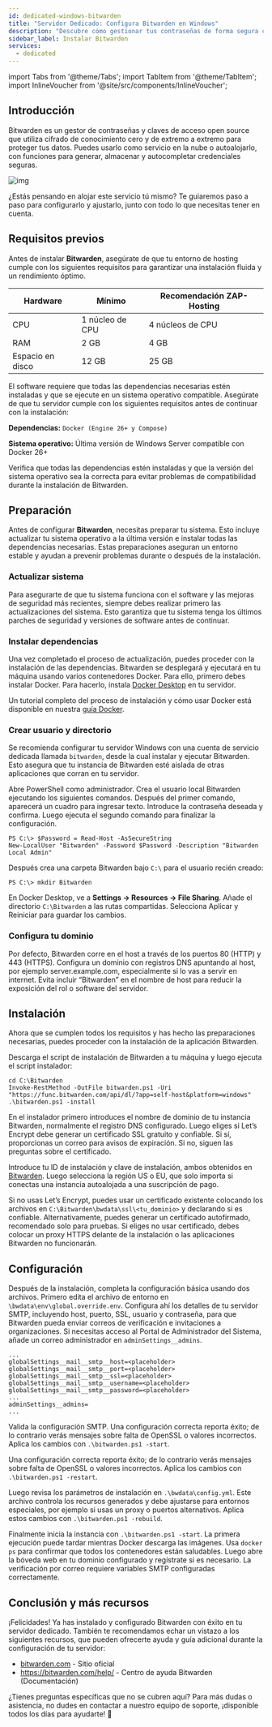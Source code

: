 ```yaml
---
id: dedicated-windows-bitwarden
title: "Servidor Dedicado: Configura Bitwarden en Windows"
description: "Descubre cómo gestionar tus contraseñas de forma segura con Bitwarden usando cifrado de extremo a extremo y opciones de autoalojamiento → Aprende más ahora"
sidebar_label: Instalar Bitwarden
services:
  - dedicated
---
```


import Tabs from '@theme/Tabs';
import TabItem from '@theme/TabItem';
import InlineVoucher from '@site/src/components/InlineVoucher';

## Introducción

Bitwarden es un gestor de contraseñas y claves de acceso open source que utiliza cifrado de conocimiento cero y de extremo a extremo para proteger tus datos. Puedes usarlo como servicio en la nube o autoalojarlo, con funciones para generar, almacenar y autocompletar credenciales seguras.

![img](https://screensaver01.zap-hosting.com/index.php/s/RwKmstAct5kNQwB/preview)

¿Estás pensando en alojar este servicio tú mismo? Te guiaremos paso a paso para configurarlo y ajustarlo, junto con todo lo que necesitas tener en cuenta.

<InlineVoucher />



## Requisitos previos

Antes de instalar **Bitwarden**, asegúrate de que tu entorno de hosting cumple con los siguientes requisitos para garantizar una instalación fluida y un rendimiento óptimo.

| Hardware   | Mínimo     | Recomendación ZAP-Hosting |
| ---------- | ----------- | -------------------------- |
| CPU        | 1 núcleo de CPU | 4 núcleos de CPU          |
| RAM        | 2 GB        | 4 GB                       |
| Espacio en disco | 12 GB       | 25 GB                      |

El software requiere que todas las dependencias necesarias estén instaladas y que se ejecute en un sistema operativo compatible. Asegúrate de que tu servidor cumple con los siguientes requisitos antes de continuar con la instalación:

**Dependencias:** `Docker (Engine 26+ y Compose)`

**Sistema operativo:** Última versión de Windows Server compatible con Docker 26+

Verifica que todas las dependencias estén instaladas y que la versión del sistema operativo sea la correcta para evitar problemas de compatibilidad durante la instalación de Bitwarden.



## Preparación

Antes de configurar **Bitwarden**, necesitas preparar tu sistema. Esto incluye actualizar tu sistema operativo a la última versión e instalar todas las dependencias necesarias. Estas preparaciones aseguran un entorno estable y ayudan a prevenir problemas durante o después de la instalación.


### Actualizar sistema
Para asegurarte de que tu sistema funciona con el software y las mejoras de seguridad más recientes, siempre debes realizar primero las actualizaciones del sistema. Esto garantiza que tu sistema tenga los últimos parches de seguridad y versiones de software antes de continuar.

### Instalar dependencias
Una vez completado el proceso de actualización, puedes proceder con la instalación de las dependencias. Bitwarden se desplegará y ejecutará en tu máquina usando varios contenedores Docker. Para ello, primero debes instalar Docker. Para hacerlo, instala [Docker Desktop](https://docs.docker.com/desktop/setup/install/windows-install/) en tu servidor.

Un tutorial completo del proceso de instalación y cómo usar Docker está disponible en nuestra [guía Docker](dedicated-linux-docker.md).



### Crear usuario y directorio

Se recomienda configurar tu servidor Windows con una cuenta de servicio dedicada llamada `bitwarden`, desde la cual instalar y ejecutar Bitwarden. Esto asegura que tu instancia de Bitwarden esté aislada de otras aplicaciones que corran en tu servidor.

Abre PowerShell como administrador. Crea el usuario local Bitwarden ejecutando los siguientes comandos. Después del primer comando, aparecerá un cuadro para ingresar texto. Introduce la contraseña deseada y confirma. Luego ejecuta el segundo comando para finalizar la configuración.

```
PS C:\> $Password = Read-Host -AsSecureString
New-LocalUser "Bitwarden" -Password $Password -Description "Bitwarden Local Admin"
```

Después crea una carpeta Bitwarden bajo `C:\` para el usuario recién creado:

```
PS C:\> mkdir Bitwarden
```

En Docker Desktop, ve a **Settings → Resources → File Sharing**. Añade el directorio `C:\Bitwarden` a las rutas compartidas. Selecciona Aplicar y Reiniciar para guardar los cambios.



### Configura tu dominio

Por defecto, Bitwarden corre en el host a través de los puertos 80 (HTTP) y 443 (HTTPS). Configura un dominio con registros DNS apuntando al host, por ejemplo server.example.com, especialmente si lo vas a servir en internet. Evita incluir “Bitwarden” en el nombre de host para reducir la exposición del rol o software del servidor.




## Instalación
Ahora que se cumplen todos los requisitos y has hecho las preparaciones necesarias, puedes proceder con la instalación de la aplicación Bitwarden.

Descarga el script de instalación de Bitwarden a tu máquina y luego ejecuta el script instalador:

```
cd C:\Bitwarden
Invoke-RestMethod -OutFile bitwarden.ps1 -Uri "https://func.bitwarden.com/api/dl/?app=self-host&platform=windows"
.\bitwarden.ps1 -install
```

En el instalador primero introduces el nombre de dominio de tu instancia Bitwarden, normalmente el registro DNS configurado. Luego eliges si Let’s Encrypt debe generar un certificado SSL gratuito y confiable. Si sí, proporcionas un correo para avisos de expiración. Si no, siguen las preguntas sobre el certificado.

Introduce tu ID de instalación y clave de instalación, ambos obtenidos en [Bitwarden](https://bitwarden.com/host). Luego selecciona la región US o EU, que solo importa si conectas una instancia autoalojada a una suscripción de pago.

Si no usas Let’s Encrypt, puedes usar un certificado existente colocando los archivos en `C:\Bitwarden\bwdata\ssl\<tu_dominio>` y declarando si es confiable. Alternativamente, puedes generar un certificado autofirmado, recomendado solo para pruebas. Si eliges no usar certificado, debes colocar un proxy HTTPS delante de la instalación o las aplicaciones Bitwarden no funcionarán.



## Configuración

Después de la instalación, completa la configuración básica usando dos archivos. Primero edita el archivo de entorno en `\bwdata\env\global.override.env`. Configura ahí los detalles de tu servidor SMTP, incluyendo host, puerto, SSL, usuario y contraseña, para que Bitwarden pueda enviar correos de verificación e invitaciones a organizaciones. Si necesitas acceso al Portal de Administrador del Sistema, añade un correo administrador en `adminSettings__admins`.

```
...
globalSettings__mail__smtp__host=<placeholder>
globalSettings__mail__smtp__port=<placeholder>
globalSettings__mail__smtp__ssl=<placeholder>
globalSettings__mail__smtp__username=<placeholder>
globalSettings__mail__smtp__password=<placeholder>
...
adminSettings__admins=
...
```

Valida la configuración SMTP. Una configuración correcta reporta éxito; de lo contrario verás mensajes sobre falta de OpenSSL o valores incorrectos. Aplica los cambios con `.\bitwarden.ps1 -start`.

Una configuración correcta reporta éxito; de lo contrario verás mensajes sobre falta de OpenSSL o valores incorrectos. Aplica los cambios con `.\bitwarden.ps1 -restart`.

Luego revisa los parámetros de instalación en `.\bwdata\config.yml`. Este archivo controla los recursos generados y debe ajustarse para entornos especiales, por ejemplo si usas un proxy o puertos alternativos. Aplica estos cambios con `.\bitwarden.ps1 -rebuild`.

Finalmente inicia la instancia con `.\bitwarden.ps1 -start`. La primera ejecución puede tardar mientras Docker descarga las imágenes. Usa `docker ps` para confirmar que todos los contenedores están saludables. Luego abre la bóveda web en tu dominio configurado y regístrate si es necesario. La verificación por correo requiere variables SMTP configuradas correctamente.

## Conclusión y más recursos

¡Felicidades! Ya has instalado y configurado Bitwarden con éxito en tu servidor dedicado. También te recomendamos echar un vistazo a los siguientes recursos, que pueden ofrecerte ayuda y guía adicional durante la configuración de tu servidor:

- [bitwarden.com](https://bitwarden.com/) - Sitio oficial
- https://bitwarden.com/help/ - Centro de ayuda Bitwarden (Documentación)

¿Tienes preguntas específicas que no se cubren aquí? Para más dudas o asistencia, no dudes en contactar a nuestro equipo de soporte, ¡disponible todos los días para ayudarte! 🙂
